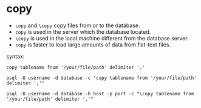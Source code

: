 # copy

* `copy` and `\copy` copy files from or to the database. 
* `copy` is used in the server which the database located.
* `\copy` is used in the local machine different from the database server.
* `copy` is faster to load large amounts of data from flat-text files.

syntax:

    copy tablename from '/your/file/path' delimiter ','

    psql -U username -d database -c "copy tablename from '/your/file/path' delimiter ','"

    psql -U username -d database -h host -p port -c "\copy tablename from '/your/file/path' delimiter ','"
